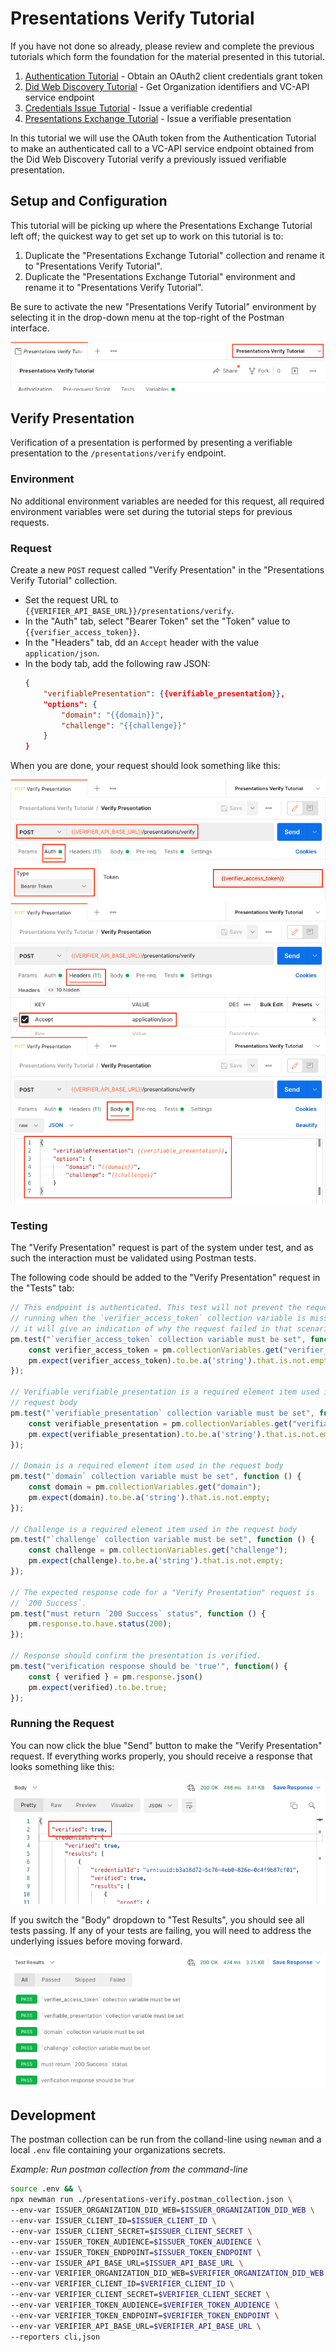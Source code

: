 # Presentations Verify Tutorial

If you have not done so already, please review and complete the previous tutorials which form the foundation for the material presented in this tutorial.

1. [Authentication Tutorial](../authentication/README.md) - Obtain an OAuth2 client credentials grant token
1. [Did Web Discovery Tutorial](../did-web-discovery/README.md) - Get Organization identifiers and VC-API service endpoint
1. [Credentials Issue Tutorial](../credentials-issue/README.md) - Issue a verifiable credential
1. [Presentations Exchange Tutorial](../presentations-exchange/README.md) - Issue a verifiable presentation

In this tutorial we will use the OAuth token from the Authentication Tutorial to make an authenticated call to a VC-API service endpoint obtained from the Did Web Discovery Tutorial verify a previously issued verifiable presentation.

## Setup and Configuration

This tutorial will be picking up where the Presentations Exchange Tutorial left off; the quickest way to get set up to work on this tutorial is to:

1. Duplicate the "Presentations Exchange Tutorial" collection and rename it to "Presentations Verify Tutorial".
1. Duplicate the "Presentations Exchange Tutorial" environment and rename it to "Presentations Verify Tutorial".

Be sure to activate the new "Presentations Verify Tutorial" environment by selecting it in the drop-down menu at the top-right of the Postman interface.

<img src="./resources/select-environment.png"/>

## Verify Presentation

Verification of a presentation is performed by presenting a verifiable presentation to the `/presentations/verify` endpoint.

### Environment

No additional environment variables are needed for this request, all required environment variables were set during the tutorial steps for previous requests.

### Request

Create a new `POST` request called "Verify Presentation" in the "Presentations Verify Tutorial" collection.

* Set the request URL to `{{VERIFIER_API_BASE_URL}}/presentations/verify`.
* In the "Auth" tab, select "Bearer Token" set the "Token" value to `{{verifier_access_token}}`.
* In the "Headers" tab, dd an `Accept` header with the value `application/json`.
* In the body tab, add the following raw JSON:
  ```json
  {
      "verifiablePresentation": {{verifiable_presentation}},
      "options": {
          "domain": "{{domain}}",
          "challenge": "{{challenge}}"
      }
  }
  ```

When you are done, your request should look something like this:

<img src="./resources/presentations-verify-auth.png"/>
<img src="./resources/presentations-verify-headers.png"/>
<img src="./resources/presentations-verify-body.png"/>

### Testing

The "Verify Presentation" request is part of the system under test, and as such the interaction must be validated using Postman tests.

The following code should be added to the "Verify Presentation" request in the "Tests" tab:

```javascript
// This endpoint is authenticated. This test will not prevent the request from
// running when the `verifier_access_token` collection variable is missing, but
// it will give an indication of why the request failed in that scenario.
pm.test("`verifier_access_token` collection variable must be set", function () {
    const verifier_access_token = pm.collectionVariables.get("verifier_access_token");
    pm.expect(verifier_access_token).to.be.a('string').that.is.not.empty;
});

// Verifiable verifiable_presentation is a required element item used in the
// request body
pm.test("`verifiable_presentation` collection variable must be set", function () {
    const verifiable_presentation = pm.collectionVariables.get("verifiable_presentation");
    pm.expect(verifiable_presentation).to.be.a('string').that.is.not.empty;
});

// Domain is a required element item used in the request body
pm.test("`domain` collection variable must be set", function () {
    const domain = pm.collectionVariables.get("domain");
    pm.expect(domain).to.be.a('string').that.is.not.empty;
});

// Challenge is a required element item used in the request body
pm.test("`challenge` collection variable must be set", function () {
    const challenge = pm.collectionVariables.get("challenge");
    pm.expect(challenge).to.be.a('string').that.is.not.empty;
});

// The expected response code for a "Verify Presentation" request is
// `200 Success`.
pm.test("must return `200 Success` status", function () {
    pm.response.to.have.status(200);
});

// Response should confirm the presentation is verified.
pm.test("verification response should be 'true'", function() {
    const { verified } = pm.response.json()
    pm.expect(verified).to.be.true;
});
```

### Running the Request

You can now click the blue "Send" button to make the "Verify Presentation" request. If everything works properly, you should receive a response that looks something like this:

<img src="./resources/presentations-verify-response.png"/>

If you switch the "Body" dropdown to "Test Results", you should see all tests passing. If any of your tests are failing, you will need to address the underlying issues before moving forward.

<img src="./resources/presentations-verify-tests-pass.png"/>

## Development

The postman collection can be run from the colland-line using `newman` and a local `.env` file containing your organizations secrets.

_Example: Run postman collection from the command-line_
```sh
source .env && \
npx newman run ./presentations-verify.postman_collection.json \
--env-var ISSUER_ORGANIZATION_DID_WEB=$ISSUER_ORGANIZATION_DID_WEB \
--env-var ISSUER_CLIENT_ID=$ISSUER_CLIENT_ID \
--env-var ISSUER_CLIENT_SECRET=$ISSUER_CLIENT_SECRET \
--env-var ISSUER_TOKEN_AUDIENCE=$ISSUER_TOKEN_AUDIENCE \
--env-var ISSUER_TOKEN_ENDPOINT=$ISSUER_TOKEN_ENDPOINT \
--env-var ISSUER_API_BASE_URL=$ISSUER_API_BASE_URL \
--env-var VERIFIER_ORGANIZATION_DID_WEB=$VERIFIER_ORGANIZATION_DID_WEB \
--env-var VERIFIER_CLIENT_ID=$VERIFIER_CLIENT_ID \
--env-var VERIFIER_CLIENT_SECRET=$VERIFIER_CLIENT_SECRET \
--env-var VERIFIER_TOKEN_AUDIENCE=$VERIFIER_TOKEN_AUDIENCE \
--env-var VERIFIER_TOKEN_ENDPOINT=$VERIFIER_TOKEN_ENDPOINT \
--env-var VERIFIER_API_BASE_URL=$VERIFIER_API_BASE_URL \
--reporters cli,json
```
